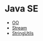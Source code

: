 Java SE
===
* [OO](./notebook/oo.md)
* [Stream](./notebook/stream.md)
* [StringUtils](./notebook/StringUtils.md)
